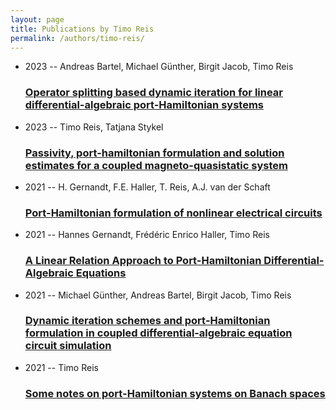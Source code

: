 ```yaml
---
layout: page
title: Publications by Timo Reis
permalink: /authors/timo-reis/
---
```


<ul class="post-list">
<li><span class='post-meta'>2023 -- Andreas Bartel, Michael Günther, Birgit Jacob, Timo Reis</span><h3><a class='post-link' href='../../operator-splitting-based-dynamic-iteration-for-linear-differential-algebraic-port-hamiltonian-systems'>Operator splitting based dynamic iteration for linear differential-algebraic port-Hamiltonian systems</a></h3></li>
<li><span class='post-meta'>2023 -- Timo Reis, Tatjana Stykel</span><h3><a class='post-link' href='../../passivity-port-hamiltonian-formulation-and-solution-estimates-for-a-coupled-magneto-quasistatic-system'>Passivity, port-hamiltonian formulation and solution estimates for a coupled magneto-quasistatic system</a></h3></li>
<li><span class='post-meta'>2021 -- H. Gernandt, F.E. Haller, T. Reis, A.J. van der Schaft</span><h3><a class='post-link' href='../../port-hamiltonian-formulation-of-nonlinear-electrical-circuits'>Port-Hamiltonian formulation of nonlinear electrical circuits</a></h3></li>
<li><span class='post-meta'>2021 -- Hannes Gernandt, Frédéric Enrico Haller, Timo Reis</span><h3><a class='post-link' href='../../a-linear-relation-approach-to-port-hamiltonian-differential-algebraic-equations'>A Linear Relation Approach to Port-Hamiltonian Differential-Algebraic Equations</a></h3></li>
<li><span class='post-meta'>2021 -- Michael Günther, Andreas Bartel, Birgit Jacob, Timo Reis</span><h3><a class='post-link' href='../../dynamic-iteration-schemes-and-port-hamiltonian-formulation-in-coupled-differential-algebraic-equation-circuit-simulation'>Dynamic iteration schemes and port‐Hamiltonian formulation in coupled differential‐algebraic equation circuit simulation</a></h3></li>
<li><span class='post-meta'>2021 -- Timo Reis</span><h3><a class='post-link' href='../../some-notes-on-port-hamiltonian-systems-on-banach-spaces'>Some notes on port-Hamiltonian systems on Banach spaces</a></h3></li>

</ul>
